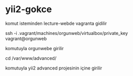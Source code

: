 # yii2-gokce

komut isteminden lecture-webde vagranta gidilir

ssh -i .vagrant/machines/orgunweb/virtualbox/private_key vagrant@orgunweb

komutuyla orgunwebe girilir

cd /var/www/advanced/

komutuyla yii2 advanced projesinin içine girilir


